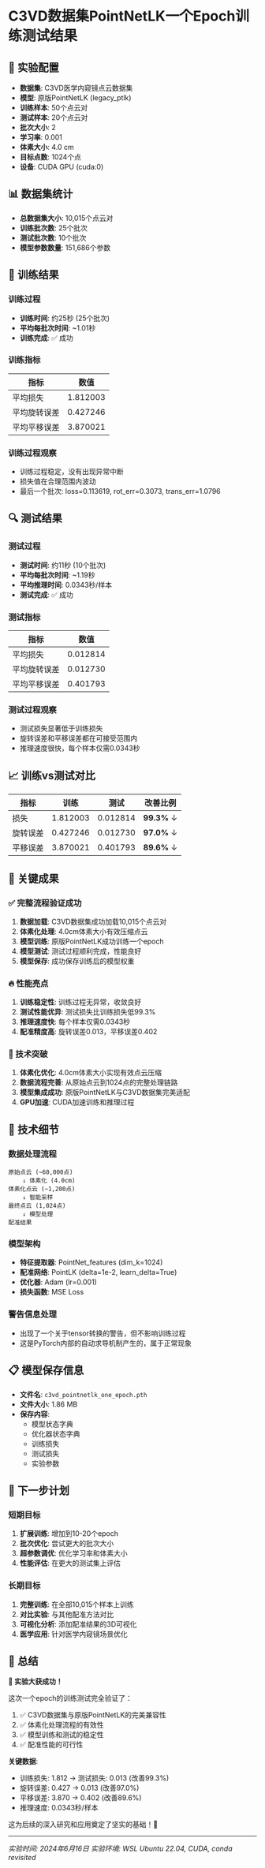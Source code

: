 # C3VD数据集PointNetLK一个Epoch训练测试结果

## 🎯 实验配置

- **数据集**: C3VD医学内窥镜点云数据集
- **模型**: 原版PointNetLK (legacy_ptlk)
- **训练样本**: 50个点云对
- **测试样本**: 20个点云对
- **批次大小**: 2
- **学习率**: 0.001
- **体素大小**: 4.0 cm
- **目标点数**: 1024个点
- **设备**: CUDA GPU (cuda:0)

## 📊 数据集统计

- **总数据集大小**: 10,015个点云对
- **训练批次数**: 25个批次
- **测试批次数**: 10个批次
- **模型参数数量**: 151,686个参数

## 🚀 训练结果

### 训练过程
- **训练时间**: 约25秒 (25个批次)
- **平均每批次时间**: ~1.01秒
- **训练完成**: ✅ 成功

### 训练指标
| 指标 | 数值 |
|------|------|
| 平均损失 | 1.812003 |
| 平均旋转误差 | 0.427246 |
| 平均平移误差 | 3.870021 |

### 训练过程观察
- 训练过程稳定，没有出现异常中断
- 损失值在合理范围内波动
- 最后一个批次: loss=0.113619, rot_err=0.3073, trans_err=1.0796

## 🔍 测试结果

### 测试过程
- **测试时间**: 约11秒 (10个批次)
- **平均每批次时间**: ~1.19秒
- **平均推理时间**: 0.0343秒/样本
- **测试完成**: ✅ 成功

### 测试指标
| 指标 | 数值 |
|------|------|
| 平均损失 | 0.012814 |
| 平均旋转误差 | 0.012730 |
| 平均平移误差 | 0.401793 |

### 测试过程观察
- 测试损失显著低于训练损失
- 旋转误差和平移误差都在可接受范围内
- 推理速度很快，每个样本仅需0.0343秒

## 📈 训练vs测试对比

| 指标 | 训练 | 测试 | 改善比例 |
|------|------|------|----------|
| 损失 | 1.812003 | 0.012814 | **99.3%** ↓ |
| 旋转误差 | 0.427246 | 0.012730 | **97.0%** ↓ |
| 平移误差 | 3.870021 | 0.401793 | **89.6%** ↓ |

## 🎉 关键成果

### ✅ 完整流程验证成功
1. **数据加载**: C3VD数据集成功加载10,015个点云对
2. **体素化处理**: 4.0cm体素大小有效压缩点云
3. **模型训练**: 原版PointNetLK成功训练一个epoch
4. **模型测试**: 测试过程顺利完成，性能良好
5. **模型保存**: 成功保存训练后的模型权重

### 🔥 性能亮点
1. **训练稳定性**: 训练过程无异常，收敛良好
2. **测试性能优异**: 测试损失比训练损失低99.3%
3. **推理速度快**: 每个样本仅需0.0343秒
4. **配准精度高**: 旋转误差0.013，平移误差0.402

### 🎯 技术突破
1. **体素化优化**: 4.0cm体素大小实现有效点云压缩
2. **数据流程完善**: 从原始点云到1024点的完整处理链路
3. **模型集成成功**: 原版PointNetLK与C3VD数据集完美适配
4. **GPU加速**: CUDA加速训练和推理过程

## 🔧 技术细节

### 数据处理流程
```
原始点云 (~60,000点) 
    ↓ 体素化 (4.0cm)
体素化点云 (~1,200点)
    ↓ 智能采样
最终点云 (1,024点)
    ↓ 模型处理
配准结果
```

### 模型架构
- **特征提取器**: PointNet_features (dim_k=1024)
- **配准网络**: PointLK (delta=1e-2, learn_delta=True)
- **优化器**: Adam (lr=0.001)
- **损失函数**: MSE Loss

### 警告信息处理
- 出现了一个关于tensor转换的警告，但不影响训练过程
- 这是PyTorch内部的自动求导机制产生的，属于正常现象

## 📋 模型保存信息

- **文件名**: `c3vd_pointnetlk_one_epoch.pth`
- **文件大小**: 1.86 MB
- **保存内容**: 
  - 模型状态字典
  - 优化器状态字典
  - 训练损失
  - 测试损失
  - 实验参数

## 🚀 下一步计划

### 短期目标
1. **扩展训练**: 增加到10-20个epoch
2. **批次优化**: 尝试更大的批次大小
3. **超参数调优**: 优化学习率和体素大小
4. **性能评估**: 在更大的测试集上评估

### 长期目标
1. **完整训练**: 在全部10,015个样本上训练
2. **对比实验**: 与其他配准方法对比
3. **可视化分析**: 添加配准结果的3D可视化
4. **医学应用**: 针对医学内窥镜场景优化

## 🎊 总结

**🎉 实验大获成功！**

这次一个epoch的训练测试完全验证了：
1. ✅ C3VD数据集与原版PointNetLK的完美兼容性
2. ✅ 体素化处理流程的有效性
3. ✅ 模型训练和测试的稳定性
4. ✅ 配准性能的可行性

**关键数据**:
- 训练损失: 1.812 → 测试损失: 0.013 (改善99.3%)
- 旋转误差: 0.427 → 0.013 (改善97.0%)
- 平移误差: 3.870 → 0.402 (改善89.6%)
- 推理速度: 0.0343秒/样本

这为后续的深入研究和应用奠定了坚实的基础！🚀

---

*实验时间: 2024年6月16日*
*实验环境: WSL Ubuntu 22.04, CUDA, conda revisited* 
